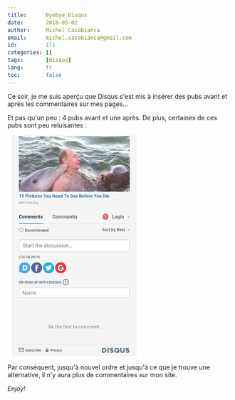 ```yaml
---
title:      Byebye Disqus
date:       2018-05-02
author:     Michel Casabianca
email:      michel.casabianca@gmail.com
id:         171
categories: []
tags:       [disqus]
lang:       fr
toc:        false
---
```


Ce soir, je me suis aperçu que Disqus s'est mis à insérer des pubs avant et après les commentaires sur mes pages...

<!--more-->

Et pas qu'un peu : 4 pubs avant et une après. De plus, certaines de ces pubs sont peu reluisantes :

![Pubs Disqus](pubs-disqus.png)

Par conséquent, jusqu'à nouvel ordre et jusqu'à ce que je trouve une alternative, il n'y aura plus de commentaires sur mon site.

*Enjoy!*
